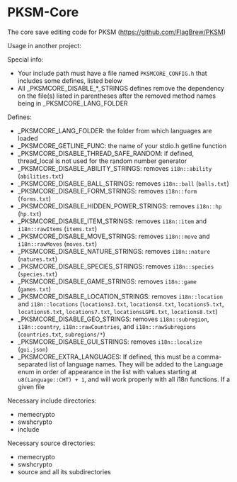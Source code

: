 # PKSM-Core
The core save editing code for PKSM (https://github.com/FlagBrew/PKSM)

Usage in another project:

Special info:
- Your include path must have a file named `PKSMCORE_CONFIG.h` that includes some defines, listed below
- All \_PKSMCORE_DISABLE\_\*\_STRINGS defines remove the dependency on the file(s) listed in parentheses after the removed method names being in _PKSMCORE_LANG_FOLDER

Defines:
- _PKSMCORE_LANG_FOLDER: the folder from which languages are loaded
- _PKSMCORE_GETLINE_FUNC: the name of your stdio.h getline function
- _PKSMCORE_DISABLE_THREAD_SAFE_RANDOM: if defined, thread_local is not used for the random number generator
- _PKSMCORE_DISABLE_ABILITY_STRINGS: removes `i18n::ability` (`abilities.txt`)
- _PKSMCORE_DISABLE_BALL_STRINGS: removes `i18n::ball` (`balls.txt`)
- _PKSMCORE_DISABLE_FORM_STRINGS: removes `i18n::form` (`forms.txt`)
- _PKSMCORE_DISABLE_HIDDEN_POWER_STRINGS: removes `i18n::hp` (`hp.txt`)
- _PKSMCORE_DISABLE_ITEM_STRINGS: removes `i18n::item` and `i18n::rawItems` (`items.txt`)
- _PKSMCORE_DISABLE_MOVE_STRINGS: removes `i18n::move` and `i18n::rawMoves` (`moves.txt`)
- _PKSMCORE_DISABLE_NATURE_STRINGS: removes `i18n::nature` (`natures.txt`)
- _PKSMCORE_DISABLE_SPECIES_STRINGS: removes `i18n::species` (`species.txt`)
- _PKSMCORE_DISABLE_GAME_STRINGS: removes `i18n::game` (`games.txt`)
- _PKSMCORE_DISABLE_LOCATION_STRINGS: removes `i18n::location` and `i18n::locations` (`locations3.txt`, `locations4.txt`, `locations5.txt`, `locations6.txt`, `locations7.txt`, `locationsLGPE.txt`, `locations8.txt`)
- _PKSMCORE_DISABLE_GEO_STRINGS: removes `i18n::subregion`, `i18n::country`, `i18n::rawCountries`, and `i18n::rawSubregions` (`countries.txt`, `subregions/*`)
- _PKSMCORE_DISABLE_GUI_STRINGS: removes `i18n::localize` (`gui.json`)
- _PKSMCORE_EXTRA_LANGUAGES: If defined, this must be a comma-separated list of language names. They will be added to the Language enum in order of appearance in the list with values starting at `u8(Language::CHT) + 1`, and will work properly with all i18n functions. If a given file 

Necessary include directories:
- memecrypto
- swshcrypto
- include

Necessary source directories:
- memecrypto
- swshcrypto
- source and all its subdirectories
